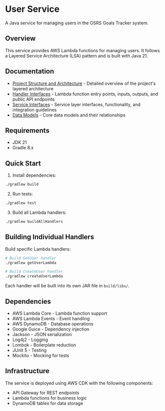 # User Service

A Java service for managing users in the OSRS Goals Tracker system.

## Overview

This service provides AWS Lambda functions for managing users. It follows a Layered Service Architecture (LSA) pattern and is built with Java 21.

## Documentation

- [Project Structure and Architecture](docs/ARCHITECTURE.md) - Detailed overview of the project's layered architecture
- [Handler Interfaces](docs/HANDLERS.md) - Lambda function entry points, inputs, outputs, and public API endpoints
- [Service Interfaces](docs/SERVICES.md) - Service layer interfaces, functionality, and integration guidelines
- [Data Models](docs/MODELS.md) - Core data models and their relationships

## Requirements

- JDK 21
- Gradle 8.x

## Quick Start

1. Install dependencies:
```bash
./gradlew build
```

2. Run tests:
```bash
./gradlew test
```

3. Build all Lambda handlers:
```bash
./gradlew buildAllHandlers
```

## Building Individual Handlers

Build specific Lambda handlers:
```bash
# Build GetUser handler
./gradlew getUserLambda

# Build CreateUser handler
./gradlew createUserLambda
```

Each handler will be built into its own JAR file in `build/libs/`.

## Dependencies

- AWS Lambda Core - Lambda function support
- AWS Lambda Events - Event handling
- AWS DynamoDB - Database operations
- Google Guice - Dependency injection
- Jackson - JSON serialization
- Log4j2 - Logging
- Lombok - Boilerplate reduction
- JUnit 5 - Testing
- Mockito - Mocking for tests

## Infrastructure

The service is deployed using AWS CDK with the following components:

- API Gateway for REST endpoints
- Lambda functions for business logic
- DynamoDB tables for data storage 
